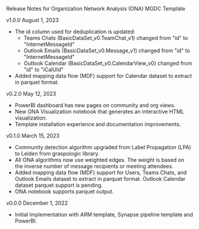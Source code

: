 Release Notes for Organization Network Analysis (ONA) MGDC Template

v1.0.0
August 1, 2023
- The id column used for deduplication is updated:
  - Teams Chats (BasicDataSet_v0.TeamChat_v1) changed from "id" to "InternetMessageId"
  - Outlook Emails (BasicDataSet_v0.Message_v1) changed from "id" to "InternetMessageId"
  - Outlook Calendar (BasicDataSet_v0.CalendarView_v0) changed from "id" to "iCalUId"
- Added mapping data flow (MDF) support for Calendar dataset to extract in parquet format.

v0.2.0
May 12, 2023
- PowerBI dashboard has new pages on community and org views.
- New ONA Visualization notebook that generates an interactive HTML visualization.
- Template installation experience and documentation improvements.

v0.1.0
March 15, 2023
- Community detection algorithm upgraded from Label Propagation (LPA) to Leiden from graspologic library.
- All ONA algorithms now use weighted edges. The weight is based on the inverse number of message recipients or meeting attendees.
- Added mapping data flow (MDF) support for Users, Teams Chats, and Outlook Emails dataset to extract in parquet format. Outlook Calendar dataset parquet support is pending.
- ONA notebook supports parquet output.

v0.0.0
December 1, 2022
- Initial implementation with ARM template, Synapse pipeline template and PowerBI.